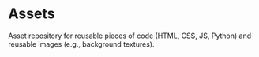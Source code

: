 # Assets

Asset repository for reusable pieces of code (HTML, CSS, JS, Python) and reusable images (e.g., background textures).

